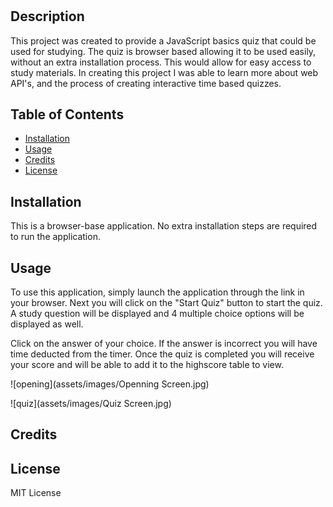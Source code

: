 # <JavaScrip-Quiz-Application>

## Description

This project was created to provide a JavaScript basics quiz that could be used for studying.  The quiz is browser based allowing it to be used easily, without an extra installation process.  This would allow for easy access to study materials.  In creating this project I was able to learn more about web API's, and the process of creating interactive time based quizzes. 



## Table of Contents

- [Installation](#installation)
- [Usage](#usage)
- [Credits](#credits)
- [License](#license)

## Installation

This is a browser-base application. No extra installation steps are required to run the application.  

## Usage

To use this application,  simply launch the application through the link in your browser. Next you will click on the "Start Quiz" button to start the quiz.  A study question will be displayed and 4 multiple choice options will be displayed as well.

Click on the answer of your choice.  If the answer is incorrect you will have time deducted from the timer.  Once the quiz is completed you will receive your score and will be able to add it to the highscore table to view.

![opening](assets/images/Openning Screen.jpg)

![quiz](assets/images/Quiz Screen.jpg)

## Credits



## License

 MIT License

